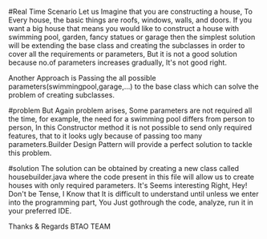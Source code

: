 #Real Time Scenario
Let us Imagine that you are constructing a house, To Every house, the basic things are roofs, windows, walls, and doors. If you want a big house that means you would like to construct a house with swimming pool, garden, fancy statues or garage then the simplest solution will be extending the base class and creating the subclasses in order to cover all the requirements or parameters, But it is not a good solution because no.of parameters increases gradually, It's not good right.

Another Approach is Passing the all possible parameters(swimmingpool,garage,...) to the base class which can solve the problem of creating subclasses.

#problem
But Again problem arises, Some parameters are not required all the time, for example, the need for a swimming pool differs from person to person, In this Constructor method it is not possible to send only required features, that to it looks ugly because of passing too many parameters.Builder Design Pattern will provide a perfect solution to tackle this problem.

#solution 
The solution can be obtained by creating a new class called housebuilder.java where the code present in this file will allow us to create houses with only required parameters. It's Seems interesting Right, Hey! Don't be Tense, I Know that It is difficult to understand until unless we enter into the programming part, You Just gothrough the code, analyze, run it in your preferred IDE.


Thanks & Regards
BTAO TEAM
